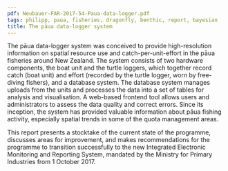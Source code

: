 ```yaml
---
pdf: Neubauer-FAR-2017-54-Paua-data-logger.pdf
tags: philipp, paua, fisheries, dragonfly, benthic, report, bayesian
title: The pāua data-logger system
---
```

The pāua data-logger system was conceived to provide high-resolution information
on spatial resource use and catch-per-unit-effort in the pāua fisheries around
New Zealand. The system consists of two hardware components, the boat unit and
the turtle loggers, which together record catch (boat unit) and effort (recorded
by the turtle logger, worn by free-diving fishers), and a database system. The
database system manages uploads from the units and processes the data into a set
of tables for analysis and visualisation.  A web-based frontend tool allows
users and administrators to assess the data quality and correct errors.  Since
its inception, the system has provided valuable information about pāua fishing
activity, especially spatial trends in some of the quota management areas. 

This
report presents a stocktake of the current state of the programme, discusses
areas for improvement, and makes recommendations for the programme to transition
successfully to the new Integrated Electronic Monitoring and Reporting System,
mandated by the Ministry for Primary Industries from 1 October 2017.


